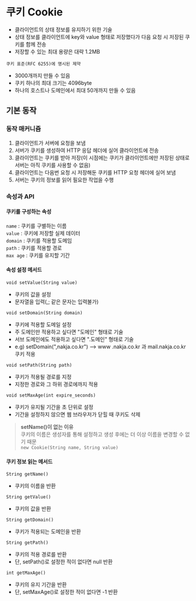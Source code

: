# 쿠키 Cookie
* 클라이언트의 상태 정보를 유지하기 위한 기술
* 상태 정보를 클라이언트에 key와 value 형태로 저장했다가 다음 요청 시 저장된 쿠키를 함께 전송
* 저장할 수 있는 최대 용량은 대략 1.2MB

`쿠키 표준(RFC 6255)에 명시된 제약`
* 3000개까지 만들 수 있음
* 쿠키 하나의 최대 크기는 4096byte
* 하나의 호스트나 도메인에서 최대 50개까지 만들 수 있음

## 기본 동작
### 동작 매커니즘
1. 클라이언트가 서버에 요청을 보냄
2. 서버가 쿠키를 생성하여 HTTP 응답 헤더에 실어 클라이언트에 전송
3. 클라이언트는 쿠키를 받아 저장(이 시점에는 쿠키가 클라이언트에만 저장된 상태로 서버는 아직 쿠키를 사용할 수 없음)
4. 클라이언트는 다음번 요청 시 저장해둔 쿠키를 HTTP 요청 헤더에 실어 보냄
5. 서버는 쿠키의 정보를 읽어 필요한 작업을 수행

### 속성과 API
#### 쿠키를 구성하는 속성

`name` : 쿠키를 구별하는 이름  
`value` : 쿠키에 저장할 실제 데이터  
`domain` : 쿠키를 적용할 도메임  
`path` : 쿠키를 적용할 경로  
`max age` : 쿠키를 유지할 기간

#### 속성 설정 메서드
`void setValue(String value)`
* 쿠키의 값을 설정
* 문자열을 입력(,; 같은 문자는 입력불가)

`void setDomain(String domain)`
* 쿠키에 적용할 도메일 설정
* 주 도메인만 적용하고 싶다면 "도메인" 형태로 기술
* 서브 도메인에도 적용하고 싶다면 ".도메인" 형태로 기술
* e.g) setDomain(",nakja.co.kr") --> www .nakja.co.kr 과 mail.nakja.co.kr 쿠키 적용

`void setPath(String path)`
* 쿠키가 적용될 경로를 지정
* 지정한 경로와 그 하위 경로에까지 적용

`void setMaxAge(int expire_seconds)`
* 쿠키가 유지될 기간을 초 단위로 설정
* 기간을 설정하지 않으면 웹 브라우저가 닫힐 때 쿠키도 삭제

>**setName()이 없는 이유**  
> 쿠키의 이름은 생성자를 통해 설정하고 생성 후에는 더 이상 이름을 변경할 수 없기 때문  
> `new Cookie(String name, String value)`

#### 쿠키 정보 읽는 메서드
`String getName()`
* 쿠키의 이름을 반환

`String getValue()`
* 쿠키의 값을 반환

`String getDomain()`
* 쿠키가 적용되는 도메인을 반환

`String getPath()`
* 쿠키의 적용 경로를 반환
* 단, setPath()로 설정한 적이 없다면 null 반환

`int getMaxAge()`
* 쿠키의 유지 기간을 반환
* 단, setMaxAge()로 설정한 적이 없다면 -1 반환